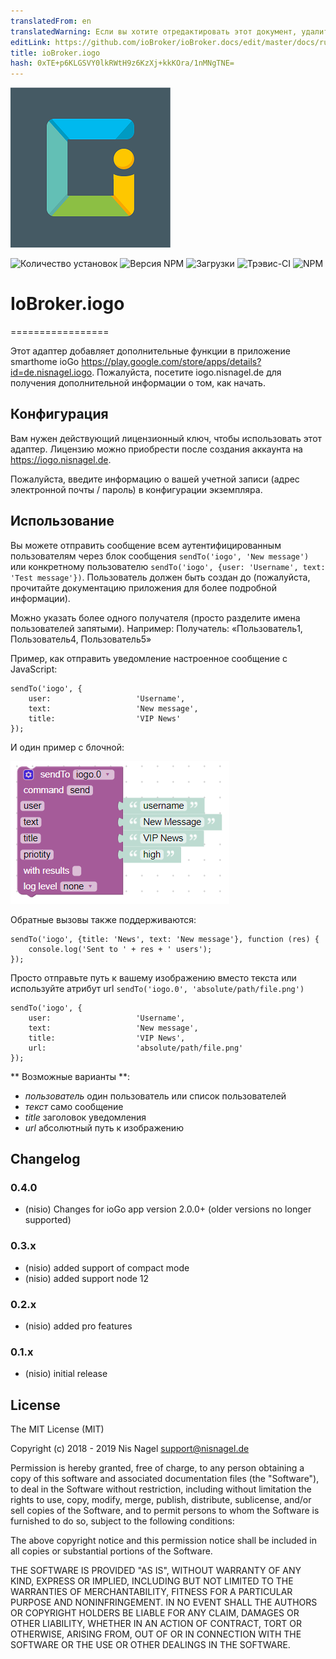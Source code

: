 ```yaml
---
translatedFrom: en
translatedWarning: Если вы хотите отредактировать этот документ, удалите поле «translationFrom», в противном случае этот документ будет снова автоматически переведен
editLink: https://github.com/ioBroker/ioBroker.docs/edit/master/docs/ru/adapterref/iobroker.iogo/README.md
title: ioBroker.iogo
hash: 0xTE+p6KLGSVY0lkRWtH9z6KzXj+kkKOra/1nMNgTNE=
---
```

![логотип](../../../en/adapterref/iobroker.iogo/admin/iogo.png)

![Количество установок](http://iobroker.live/badges/iogo-stable.svg)
![Версия NPM](http://img.shields.io/npm/v/iobroker.iogo.svg)
![Загрузки](https://img.shields.io/npm/dm/iobroker.iogo.svg)
![Трэвис-CI](http://img.shields.io/travis/nisiode/ioBroker.iogo/master.svg)
![NPM](https://nodei.co/npm/iobroker.iogo.png?downloads=true)

# IoBroker.iogo
=================

Этот адаптер добавляет дополнительные функции в приложение smarthome ioGo https://play.google.com/store/apps/details?id=de.nisnagel.iogo.
Пожалуйста, посетите iogo.nisnagel.de для получения дополнительной информации о том, как начать.

## Конфигурация
Вам нужен действующий лицензионный ключ, чтобы использовать этот адаптер.
Лицензию можно приобрести после создания аккаунта на https://iogo.nisnagel.de.

Пожалуйста, введите информацию о вашей учетной записи (адрес электронной почты / пароль) в конфигурации экземпляра.

## Использование
Вы можете отправить сообщение всем аутентифицированным пользователям через блок сообщения ```sendTo('iogo', 'New message')``` или конкретному пользователю ```sendTo('iogo', {user: 'Username', text: 'Test message'})```.
Пользователь должен быть создан до (пожалуйста, прочитайте документацию приложения для более подробной информации).

Можно указать более одного получателя (просто разделите имена пользователей запятыми). Например: Получатель: «Пользователь1, Пользователь4, Пользователь5»

Пример, как отправить уведомление настроенное сообщение с JavaScript:

```
sendTo('iogo', {
    user:                   'Username',
    text:                   'New message',
    title:                  'VIP News'
});
```

И один пример с блочной:

![блок](../../../en/adapterref/iobroker.iogo/img/blockly.png)

Обратные вызовы также поддерживаются:

```
sendTo('iogo', {title: 'News', text: 'New message'}, function (res) {
    console.log('Sent to ' + res + ' users');
});
```

Просто отправьте путь к вашему изображению вместо текста или используйте атрибут url ```sendTo('iogo.0', 'absolute/path/file.png')```

```
sendTo('iogo', {
    user:                   'Username',
    text:                   'New message',
    title:                  'VIP News',
    url:                    'absolute/path/file.png'
});
```

** Возможные варианты **:

- *пользователь* один пользователь или список пользователей
- *текст* само сообщение
- *title* заголовок уведомления
- *url* абсолютный путь к изображению

## Changelog

### 0.4.0
* (nisio) Changes for ioGo app version 2.0.0+ (older versions no longer supported)

### 0.3.x
* (nisio) added support of compact mode
* (nisio) added support node 12

### 0.2.x
* (nisio) added pro features

### 0.1.x
* (nisio) initial release

## License
The MIT License (MIT)

Copyright (c) 2018 - 2019 Nis Nagel <support@nisnagel.de>

Permission is hereby granted, free of charge, to any person obtaining a copy
of this software and associated documentation files (the "Software"), to deal
in the Software without restriction, including without limitation the rights
to use, copy, modify, merge, publish, distribute, sublicense, and/or sell
copies of the Software, and to permit persons to whom the Software is
furnished to do so, subject to the following conditions:

The above copyright notice and this permission notice shall be included in
all copies or substantial portions of the Software.

THE SOFTWARE IS PROVIDED "AS IS", WITHOUT WARRANTY OF ANY KIND, EXPRESS OR
IMPLIED, INCLUDING BUT NOT LIMITED TO THE WARRANTIES OF MERCHANTABILITY,
FITNESS FOR A PARTICULAR PURPOSE AND NONINFRINGEMENT. IN NO EVENT SHALL THE
AUTHORS OR COPYRIGHT HOLDERS BE LIABLE FOR ANY CLAIM, DAMAGES OR OTHER
LIABILITY, WHETHER IN AN ACTION OF CONTRACT, TORT OR OTHERWISE, ARISING FROM,
OUT OF OR IN CONNECTION WITH THE SOFTWARE OR THE USE OR OTHER DEALINGS IN
THE SOFTWARE.